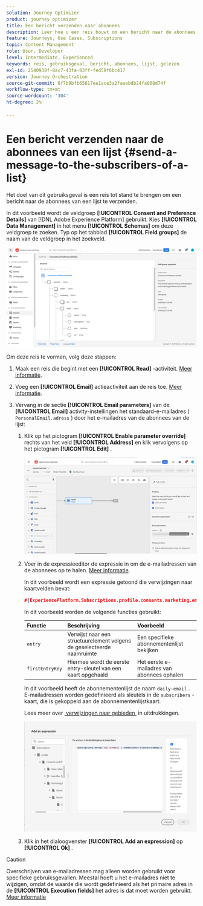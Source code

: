 ```yaml
---
solution: Journey Optimizer
product: journey optimizer
title: Een bericht verzenden naar abonnees
description: Leer hoe u een reis bouwt om een bericht naar de abonnees van een lijst te verzenden
feature: Journeys, Use Cases, Subscriptions
topic: Content Management
role: User, Developer
level: Intermediate, Experienced
keywords: reis, gebruiksgeval, bericht, abonnees, lijst, gelezen
exl-id: 2540938f-8ac7-43fa-83ff-fed59f6bc417
version: Journey Orchestration
source-git-commit: 6f7b9bfb65617ee1ace3a2faaebdb24fa068d74f
workflow-type: tm+mt
source-wordcount: '304'
ht-degree: 2%

---
```


# Een bericht verzenden naar de abonnees van een lijst {#send-a-message-to-the-subscribers-of-a-list}

Het doel van dit gebruiksgeval is een reis tot stand te brengen om een bericht naar de abonnees van een lijst te verzenden.

In dit voorbeeld wordt de veldgroep **[!UICONTROL Consent and Preference Details]** van [!DNL Adobe Experience Platform] gebruikt. Kies **[!UICONTROL Data Management]** in het menu **[!UICONTROL Schemas]** om deze veldgroep te zoeken. Typ op het tabblad **[!UICONTROL Field groups]** de naam van de veldgroep in het zoekveld.

![&#x200B; Deze gebiedsgroep omvat het abonnementselement &#x200B;](assets/consent-and-preference-details-field-group.png)

Om deze reis te vormen, volg deze stappen:

1. Maak een reis die begint met een **[!UICONTROL Read]** -activiteit. [Meer informatie](journey-gs.md).
1. Voeg een **[!UICONTROL Email]** actieactiviteit aan de reis toe. [Meer informatie](journeys-message.md).
1. Vervang in de sectie **[!UICONTROL Email parameters]** van de **[!UICONTROL Email]** activity-instellingen het standaard-e-mailadres ( `PersonalEmail.adress` ) door het e-mailadres van de abonnees van de lijst:

   1. Klik op het pictogram **[!UICONTROL Enable parameter override]** rechts van het veld **[!UICONTROL Address]** en klik vervolgens op het pictogram **[!UICONTROL Edit]** .

      ![](assets/message-to-subscribers-uc-1.png)

   1. Voer in de expressieeditor de expressie in om de e-mailadressen van de abonnees op te halen. [Meer informatie](expression/expressionadvanced.md).

      In dit voorbeeld wordt een expressie getoond die verwijzingen naar kaartvelden bevat:

      ```json
      #{ExperiencePlatform.Subscriptions.profile.consents.marketing.email.subscriptions.entry('daily-email').subscribers.firstEntryKey()}
      ```

      In dit voorbeeld worden de volgende functies gebruikt:

      | Functie | Beschrijving | Voorbeeld |
      | --- | --- | --- |
      | `entry` | Verwijst naar een structuurelement volgens de geselecteerde naamruimte | Een specifieke abonnementenlijst bekijken |
      | `firstEntryKey` | Hiermee wordt de eerste entry-sleutel van een kaart opgehaald | Het eerste e-mailadres van abonnees ophalen |

      In dit voorbeeld heeft de abonnementenlijst de naam `daily-email` . E-mailadressen worden gedefinieerd als sleutels in de `subscribers` -kaart, die is gekoppeld aan de abonnementenlijstkaart.

      Lees meer over [&#x200B; verwijzingen naar gebieden &#x200B;](expression/field-references.md) in uitdrukkingen.

      ![](assets/message-to-subscribers-uc-2.png)

   1. Klik in het dialoogvenster **[!UICONTROL Add an expression]** op **[!UICONTROL Ok]** .

>[!CAUTION]
>
>Overschrijven van e-mailadressen mag alleen worden gebruikt voor specifieke gebruiksgevallen. Meestal hoeft u het e-mailadres niet te wijzigen, omdat de waarde die wordt gedefinieerd als het primaire adres in de **[!UICONTROL Execution fields]** het adres is dat moet worden gebruikt. [Meer informatie](../configuration/primary-email-addresses.md)
